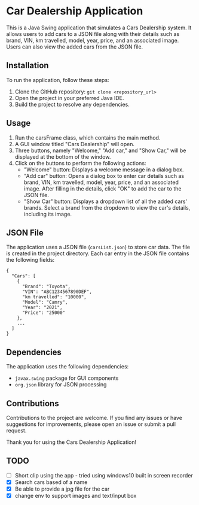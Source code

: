 # **Car Dealership Application**
This is a Java Swing application that simulates a Cars Dealership system. It allows users to add cars to a JSON file along with their details such as brand, VIN, km travelled, model, year, price, and an associated image. Users can also view the added cars from the JSON file.

## **Installation**
To run the application, follow these steps:
1. Clone the GitHub repository: `git clone <repository_url>`
2. Open the project in your preferred Java IDE.
3. Build the project to resolve any dependencies.

## **Usage**
1. Run the carsFrame class, which contains the main method.
2. A GUI window titled "Cars Dealership" will open.
3. Three buttons, namely "Welcome," "Add car," and "Show Car," will be displayed at the bottom of the window.
4. Click on the buttons to perform the following actions:
    * "Welcome" button: Displays a welcome message in a dialog box.
    * "Add car" button: Opens a dialog box to enter car details such as brand, VIN, km travelled, model, year, price, and an associated image. After filling in the details, click "OK" to add the car to the JSON file.
    * "Show Car" button: Displays a dropdown list of all the added cars' brands. Select a brand from the dropdown to view the car's details, including its image.

## **JSON File**
The application uses a JSON file (`carsList.json`) to store car data. The file is created in the project directory. Each car entry in the JSON file contains the following fields:

```
{
  "Cars": [
    {
      "Brand": "Toyota",
      "VIN": "ABC1234567890DEF",
      "km travelled": "10000",
      "Model": "Camry",
      "Year": "2021",
      "Price": "25000"
    },
    ...
  ]
}

```
## **Dependencies**
The application uses the following dependencies:
* `javax.swing` package for GUI components
* `org.json` library for JSON processing

## **Contributions**
Contributions to the project are welcome. If you find any issues or have suggestions for improvements, please open an issue or submit a pull request.

Thank you for using the Cars Dealership Application!

## TODO
* [ ] Short clip using the app - tried using windows10 built in screen recorder
* [x] Search cars based of a name
* [x] Be able to provide a jpg file for the car
* [x] change env to support images and text/input box 